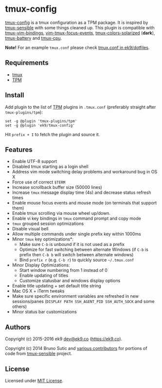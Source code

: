 tmux-config
===========

[tmux-config][0] is a tmux configuration as a TPM package. It is inspired by
[tmux-sensible][1] with some things cleaned up. This plugin is compatible with
[tmux-vim-bindings][2], [vim-tmux-focus-events][5], [tmux-colors-solarized][6]
(**dark**), [tmux-battery][7] and [tmux-cpu][8].

**Note!** For an example `tmux.conf` please check [tmux.conf in ek9/dotfiles][10].

## Requirements

- [tmux][3]
- [TPM][4]

## Install

Add plugin to the list of [TPM][4] plugins in `.tmux.conf` (preferably
straight after `tmux-plugins/tpm`):

```
set -g @plugin 'tmux-plugins/tpm'
set -g @plugin 'ek9/tmux-config'
```

Hit `prefix + I` to fetch the plugin and source it.

## Features

- Enable UTF-8 support
- Disabled tmux starting as a login shell
- Address vim mode switching delay problems and workaround bug in OS X
- Force use of correct `$TERM`
- Increase scrollback buffer size (50000 lines)
- Increase `tmux` message display time (4s) and decrease status refresh times
- Enable mouse focus events and mouse mode (on terminals that support them)
- Enable tmux scrolling via mouse wheel up/down.
- Enable vi key bindings in `tmux` command prompt and copy mode
- `tmux` grouped session optimizations
- Disable visual bell
- Allow multiple commands under single prefix key within 1000ms
- Minor `tmux` key optimizations*:
  - Make sure `C-b` is unbound if it is not used as a prefix
  - Optimize for fast switching between alternate Windows (if `C-b` is
    prefix then `C-b b` will switch between alternate windows)
  - Bind `prefix r` (e.g. `C-b r`) to quickly source `~/.tmux.conf`
- Minor Display Optimizations:
  - Start window numbering from 1 instead of 0
  - Enable updating of titles
  - Customize statusbar and windows display options
- Enable title updating + set default title string
- Mac OS X + iTerm tweaks
- Make sure specific environment variables are refreshed in new sessions/panes (`DISPLAY PATH SSH_AGENT_PID SSH_AUTH_SOCK` and some others)
- Minor status bar customizations

## Authors

Copyright (c) 2015-2016 ek9 <dev@ek9.co> (https://ek9.co).

Copyright (c) 2014 Bruno Sutic and [various contributors](https://github.com/tmux-plugins/tmux-sensible/graphs/contributors)
for portions of code from [tmux-sensible][1] project.

## License

Licensed under [MIT License](LICENSE).

[0]: https://github.com/ek9/tmux-config
[1]: https://github.com/tmux-plugins/tmux-sensible
[2]: https://github.com/ek9/tmux-vim-bindings
[3]: https://github.com/tmux/tmux
[4]: https://github.com/tmux-plugins/tpm
[5]: https://github.com/tmux-plugins/vim-tmux-focus-events
[6]: https://github.com/seebi/tmux-colors-solarized
[7]: https://github.com/tmux-plugins/tmux-battery
[8]: https://github.com/tmux-plugins/tmux-cpu
[10]: https://github.com/ek9/dotfiles/blob/master/.tmux.conf
